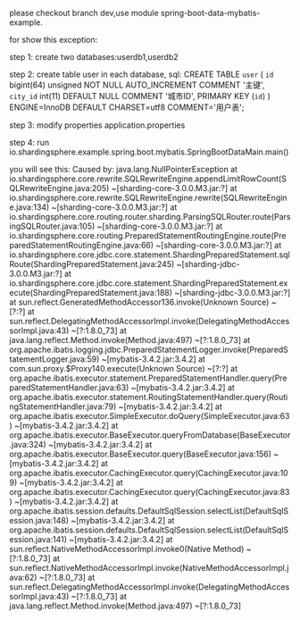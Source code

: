 please checkout branch dev,use module spring-boot-data-mybatis-example.

for show this exception:

step 1:
    create two databases:userdb1,userdb2

step 2:
    create table user in each database,
    sql:
        CREATE TABLE `user` (
          `id` bigint(64) unsigned NOT NULL AUTO_INCREMENT COMMENT '主键',
          `city_id` int(11) DEFAULT NULL COMMENT '城市ID',
          PRIMARY KEY (`id`)
        ) ENGINE=InnoDB DEFAULT CHARSET=utf8 COMMENT='用户表';

step 3:
    modify properties application.properties

step 4:
    run io.shardingsphere.example.spring.boot.mybatis.SpringBootDataMain.main()

you will see this:
   Caused by: java.lang.NullPointerException
	at io.shardingsphere.core.rewrite.SQLRewriteEngine.appendLimitRowCount(SQLRewriteEngine.java:205) ~[sharding-core-3.0.0.M3.jar:?]
	at io.shardingsphere.core.rewrite.SQLRewriteEngine.rewrite(SQLRewriteEngine.java:134) ~[sharding-core-3.0.0.M3.jar:?]
	at io.shardingsphere.core.routing.router.sharding.ParsingSQLRouter.route(ParsingSQLRouter.java:105) ~[sharding-core-3.0.0.M3.jar:?]
	at io.shardingsphere.core.routing.PreparedStatementRoutingEngine.route(PreparedStatementRoutingEngine.java:66) ~[sharding-core-3.0.0.M3.jar:?]
	at io.shardingsphere.core.jdbc.core.statement.ShardingPreparedStatement.sqlRoute(ShardingPreparedStatement.java:245) ~[sharding-jdbc-3.0.0.M3.jar:?]
	at io.shardingsphere.core.jdbc.core.statement.ShardingPreparedStatement.execute(ShardingPreparedStatement.java:188) ~[sharding-jdbc-3.0.0.M3.jar:?]
	at sun.reflect.GeneratedMethodAccessor136.invoke(Unknown Source) ~[?:?]
	at sun.reflect.DelegatingMethodAccessorImpl.invoke(DelegatingMethodAccessorImpl.java:43) ~[?:1.8.0_73]
	at java.lang.reflect.Method.invoke(Method.java:497) ~[?:1.8.0_73]
	at org.apache.ibatis.logging.jdbc.PreparedStatementLogger.invoke(PreparedStatementLogger.java:59) ~[mybatis-3.4.2.jar:3.4.2]
	at com.sun.proxy.$Proxy140.execute(Unknown Source) ~[?:?]
	at org.apache.ibatis.executor.statement.PreparedStatementHandler.query(PreparedStatementHandler.java:63) ~[mybatis-3.4.2.jar:3.4.2]
	at org.apache.ibatis.executor.statement.RoutingStatementHandler.query(RoutingStatementHandler.java:79) ~[mybatis-3.4.2.jar:3.4.2]
	at org.apache.ibatis.executor.SimpleExecutor.doQuery(SimpleExecutor.java:63) ~[mybatis-3.4.2.jar:3.4.2]
	at org.apache.ibatis.executor.BaseExecutor.queryFromDatabase(BaseExecutor.java:324) ~[mybatis-3.4.2.jar:3.4.2]
	at org.apache.ibatis.executor.BaseExecutor.query(BaseExecutor.java:156) ~[mybatis-3.4.2.jar:3.4.2]
	at org.apache.ibatis.executor.CachingExecutor.query(CachingExecutor.java:109) ~[mybatis-3.4.2.jar:3.4.2]
	at org.apache.ibatis.executor.CachingExecutor.query(CachingExecutor.java:83) ~[mybatis-3.4.2.jar:3.4.2]
	at org.apache.ibatis.session.defaults.DefaultSqlSession.selectList(DefaultSqlSession.java:148) ~[mybatis-3.4.2.jar:3.4.2]
	at org.apache.ibatis.session.defaults.DefaultSqlSession.selectList(DefaultSqlSession.java:141) ~[mybatis-3.4.2.jar:3.4.2]
	at sun.reflect.NativeMethodAccessorImpl.invoke0(Native Method) ~[?:1.8.0_73]
	at sun.reflect.NativeMethodAccessorImpl.invoke(NativeMethodAccessorImpl.java:62) ~[?:1.8.0_73]
	at sun.reflect.DelegatingMethodAccessorImpl.invoke(DelegatingMethodAccessorImpl.java:43) ~[?:1.8.0_73]
	at java.lang.reflect.Method.invoke(Method.java:497) ~[?:1.8.0_73]
